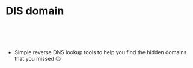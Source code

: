 # DIS domain

<br>
<br>
<br>


- Simple reverse DNS lookup tools to help you find the hidden domains that you missed 😉



